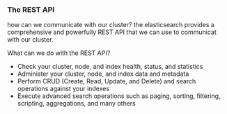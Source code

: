 ### The REST API
how can we communicate with our cluster?
the elasticsearch provides a comprehensive and powerfully REST API that we can use to communicat with our cluster.

What can we do with the REST API?
* Check your cluster, node, and index health, status, and statistics
* Administer your cluster, node, and index data and metadata
* Perform CRUD (Create, Read, Update, and Delete) and search operations against your indexes
* Execute advanced search operations such as paging, sorting, filtering, scripting, aggregations, and many others




